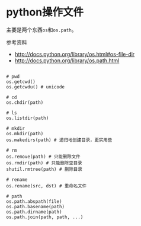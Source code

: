 <!--
Title: python 下删除文件和目录
Category: programming
Tag: tips python
-->

python操作文件
==============

主要是两个东西`os`和`os.path`。

参考资料

-   <http://docs.python.org/library/os.html#os-file-dir>
-   <http://docs.python.org/library/os.path.html>

~~~~ {.python}

# pwd
os.getcwd()
os.getcwdu() # unicode

# cd
os.chdir(path)

# ls
os.listdir(path)

# mkdir
os.mkdir(path)
os.makedirs(path) # 递归地创建目录，更实用些

# rm
os.remove(path) # 只能删除文件
os.rmdir(path) # 只能删除空目录
shutil.rmtree(path) # 删除目录

# rename
os.rename(src, dst) # 重命名文件

# path
os.path.abspath(file)
os.path.basename(path)
os.path.dirname(path)
os.path.join(path, path, ...)
~~~~
